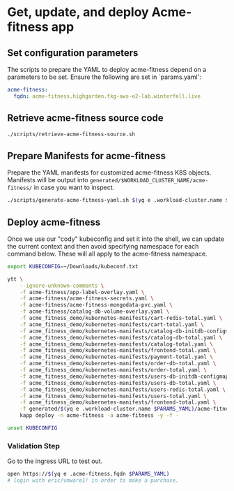 # Get, update, and deploy Acme-fitness app

## Set configuration parameters

The scripts to prepare the YAML to deploy acme-fitness depend on a parameters to be set.  Ensure the following are set in `params.yaml':

```yaml
acme-fitness:
  fqdn: acme-fitness.highgarden.tkg-aws-e2-lab.winterfell.live
```

## Retrieve acme-fitness source code

```bash
./scripts/retrieve-acme-fitness-source.sh
```

## Prepare Manifests for acme-fitness

Prepare the YAML manifests for customized acme-fitness K8S objects.  Manifests will be output into `generated/$WORKLOAD_CLUSTER_NAME/acme-fitness/` in case you want to inspect.

```bash
./scripts/generate-acme-fitness-yaml.sh $(yq e .workload-cluster.name $PARAMS_YAML)
```

## Deploy acme-fitness

Once we use our "cody" kubeconfig and set it into the shell, we can update the current context and then avoid specifying namespace for each command below.  These will all apply to the acme-fitness namespace.

```bash
export KUBECONFIG=~/Downloads/kubeconf.txt

ytt \
    --ignore-unknown-comments \
    -f acme-fitness/app-label-overlay.yaml \
    -f acme-fitness/acme-fitness-secrets.yaml \
    -f acme-fitness/acme-fitness-mongodata-pvc.yaml \
    -f acme-fitness/catalog-db-volume-overlay.yaml \
    -f acme_fitness_demo/kubernetes-manifests/cart-redis-total.yaml \
    -f acme_fitness_demo/kubernetes-manifests/cart-total.yaml \
    -f acme_fitness_demo/kubernetes-manifests/catalog-db-initdb-configmap.yaml \
    -f acme_fitness_demo/kubernetes-manifests/catalog-db-total.yaml \
    -f acme_fitness_demo/kubernetes-manifests/catalog-total.yaml \
    -f acme_fitness_demo/kubernetes-manifests/frontend-total.yaml \
    -f acme_fitness_demo/kubernetes-manifests/payment-total.yaml \
    -f acme_fitness_demo/kubernetes-manifests/order-db-total.yaml \
    -f acme_fitness_demo/kubernetes-manifests/order-total.yaml \
    -f acme_fitness_demo/kubernetes-manifests/users-db-initdb-configmap.yaml \
    -f acme_fitness_demo/kubernetes-manifests/users-db-total.yaml \
    -f acme_fitness_demo/kubernetes-manifests/users-redis-total.yaml \
    -f acme_fitness_demo/kubernetes-manifests/users-total.yaml \
    -f acme_fitness_demo/kubernetes-manifests/frontend-total.yaml \
    -f generated/$(yq e .workload-cluster.name $PARAMS_YAML)/acme-fitness/acme-fitness-frontend-ingress.yaml | \
    kapp deploy -n acme-fitness -a acme-fitness -y -f -

unset KUBECONFIG
```

### Validation Step

Go to the ingress URL to test out.  

```bash
open https://$(yq e .acme-fitness.fqdn $PARAMS_YAML)
# login with eric/vmware1! in order to make a purchase.
```
